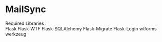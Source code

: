 # MailSync
Required Libraries : </br>
Flask 
Flask-WTF 
Flask-SQLAlchemy 
Flask-Migrate 
Flask-Login 
wtforms 
werkzeug
